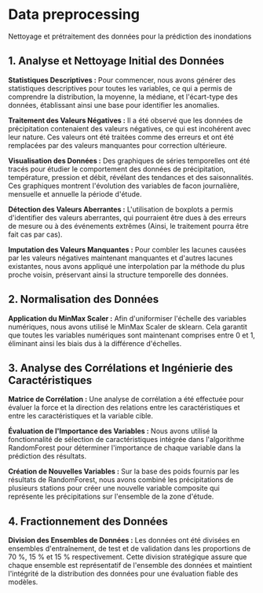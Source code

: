 # Data preprocessing
Nettoyage et prétraitement des données pour la prédiction des inondations

## 1. Analyse et Nettoyage Initial des Données

**Statistiques Descriptives :** Pour commencer, nous avons générer des statistiques descriptives pour toutes les variables, ce qui a permis de comprendre la distribution, la moyenne, la médiane, et l'écart-type des données, établissant ainsi une base pour identifier les anomalies.

**Traitement des Valeurs Négatives :** Il a été observé que les données de précipitation contenaient des valeurs négatives, ce qui est incohérent avec leur nature. Ces valeurs ont été traitées comme des erreurs et ont été remplacées par des valeurs manquantes pour correction ultérieure.

**Visualisation des Données :** Des graphiques de séries temporelles ont été tracés pour étudier le comportement des données de précipitation, température, pression et débit, révélant des tendances et des saisonnalités. Ces graphiques montrent l'évolution des variables de facon journalière, mensuelle et annuelle la période d'étude.

**Détection des Valeurs Aberrantes :** L'utilisation de boxplots a permis d'identifier des valeurs aberrantes, qui pourraient être dues à des erreurs de mesure ou à des événements extrêmes (Ainsi, le traitement pourra être fait cas par cas).

**Imputation des Valeurs Manquantes :** Pour combler les lacunes causées par les valeurs négatives maintenant manquantes et d'autres lacunes existantes, nous avons appliqué une interpolation par la méthode du plus proche voisin, préservant ainsi la structure temporelle des données.

## 2. Normalisation des Données

**Application du MinMax Scaler :** Afin d'uniformiser l'échelle des variables numériques, nous avons utilisé le MinMax Scaler de sklearn. Cela garantit que toutes les variables numériques sont maintenant comprises entre 0 et 1, éliminant ainsi les biais dus à la différence d'échelles.

## 3. Analyse des Corrélations et Ingénierie des Caractéristiques

**Matrice de Corrélation :** Une analyse de corrélation a été effectuée pour évaluer la force et la direction des relations entre les caractéristiques et entre les caractéristiques et la variable cible.

**Évaluation de l'Importance des Variables :** Nous avons utilisé la fonctionnalité de sélection de caractéristiques intégrée dans l'algorithme RandomForest pour déterminer l'importance de chaque variable dans la prédiction des résultats.

**Création de Nouvelles Variables :** Sur la base des poids fournis par les résultats de RandomForest, nous avons combiné les précipitations de plusieurs stations pour créer une nouvelle variable composite qui représente les précipitations sur l'ensemble de la zone d'étude.

## 4. Fractionnement des Données

**Division des Ensembles de Données :** Les données ont été divisées en ensembles d'entraînement, de test et de validation dans les proportions de 70 %, 15 % et 15 % respectivement. Cette division stratégique assure que chaque ensemble est représentatif de l'ensemble des données et maintient l'intégrité de la distribution des données pour une évaluation fiable des modèles.
